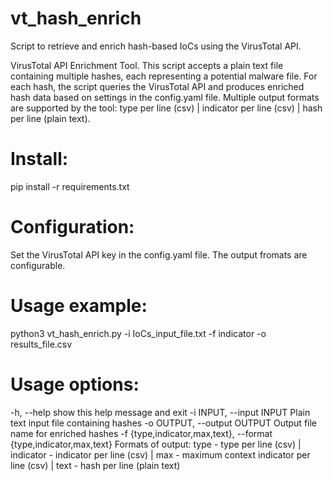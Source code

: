 # vt_hash_enrich
Script to retrieve and enrich hash-based IoCs using the VirusTotal API.

   VirusTotal API Enrichment Tool.
    This script accepts a plain text file containing multiple hashes, 
    each representing a potential malware file. 
    For each hash, the script queries the VirusTotal API and produces enriched hash data based on settings in the config.yaml file. 
    Multiple output formats are supported by the tool: type per line (csv) | indicator per line (csv) | hash per line (plain text).


# Install:
   pip install -r requirements.txt

# Configuration:
   Set the VirusTotal API key in the config.yaml file.
   The output fromats are configurable.

# Usage example:
   python3 vt_hash_enrich.py -i IoCs_input_file.txt -f indicator -o results_file.csv

# Usage options:
  -h, --help            show this help message and exit
  -i INPUT, --input INPUT
                        Plain text input file containing hashes
  -o OUTPUT, --output OUTPUT
                        Output file name for enriched hashes
  -f {type,indicator,max,text}, --format {type,indicator,max,text}
                        Formats of output: type - type per line (csv) | indicator - indicator per line (csv) | max - maximum context indicator per line (csv) | text - hash per line (plain text)

